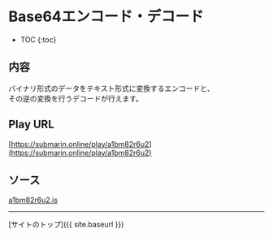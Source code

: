 # Base64エンコード・デコード

* TOC
{:toc}

## 内容
バイナリ形式のデータをテキスト形式に変換するエンコードと、  
その逆の変換を行うデコードが行えます。


## Play URL

[https://submarin.online/play/a1bm82r6u2](https://submarin.online/play/a1bm82r6u2)

## ソース

[a1bm82r6u2.is](https://github.com/elysion-pre/MisskeyPlay/blob/main/src/submarin/a1bm82r6u2.is)

----

[サイトのトップ]({{ site.baseurl }})
